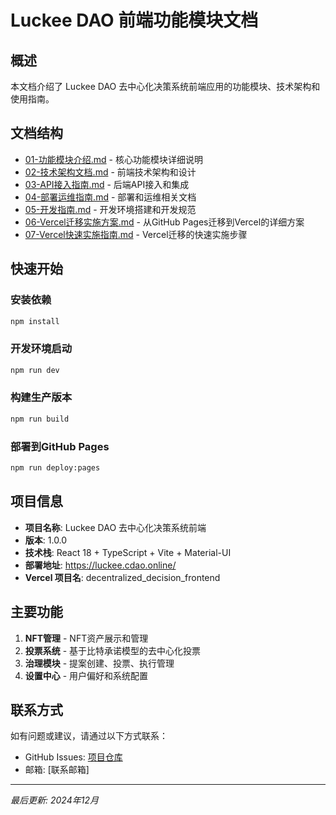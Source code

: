 # Luckee DAO 前端功能模块文档

## 概述

本文档介绍了 Luckee DAO 去中心化决策系统前端应用的功能模块、技术架构和使用指南。

## 文档结构

- [01-功能模块介绍.md](./01-功能模块介绍.md) - 核心功能模块详细说明
- [02-技术架构文档.md](./02-技术架构文档.md) - 前端技术架构和设计
- [03-API接入指南.md](./03-API接入指南.md) - 后端API接入和集成
- [04-部署运维指南.md](./04-部署运维指南.md) - 部署和运维相关文档
- [05-开发指南.md](./05-开发指南.md) - 开发环境搭建和开发规范
- [06-Vercel迁移实施方案.md](./06-Vercel迁移实施方案.md) - 从GitHub Pages迁移到Vercel的详细方案
- [07-Vercel快速实施指南.md](./07-Vercel快速实施指南.md) - Vercel迁移的快速实施步骤

## 快速开始

### 安装依赖
```bash
npm install
```

### 开发环境启动
```bash
npm run dev
```

### 构建生产版本
```bash
npm run build
```

### 部署到GitHub Pages
```bash
npm run deploy:pages
```

## 项目信息

- **项目名称**: Luckee DAO 去中心化决策系统前端
- **版本**: 1.0.0
- **技术栈**: React 18 + TypeScript + Vite + Material-UI
- **部署地址**: https://luckee.cdao.online/
- **Vercel 项目名**: decentralized_decision_frontend

## 主要功能

1. **NFT管理** - NFT资产展示和管理
2. **投票系统** - 基于比特承诺模型的去中心化投票
3. **治理模块** - 提案创建、投票、执行管理
4. **设置中心** - 用户偏好和系统配置

## 联系方式

如有问题或建议，请通过以下方式联系：
- GitHub Issues: [项目仓库](https://github.com/LuckeeDAO/decentralized_decision_frontend)
- 邮箱: [联系邮箱]

---

*最后更新: 2024年12月*
